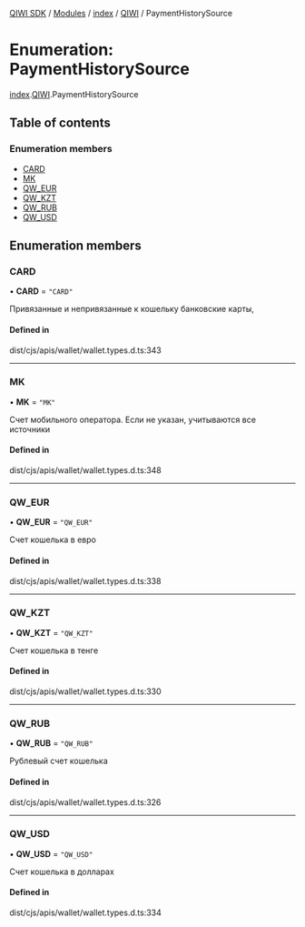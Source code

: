 [QIWI SDK](../README.md) / [Modules](../modules.md) / [index](../modules/index.md) / [QIWI](../modules/index.QIWI.md) / PaymentHistorySource

# Enumeration: PaymentHistorySource

[index](../modules/index.md).[QIWI](../modules/index.QIWI.md).PaymentHistorySource

## Table of contents

### Enumeration members

- [CARD](index.QIWI.PaymentHistorySource.md#card)
- [MK](index.QIWI.PaymentHistorySource.md#mk)
- [QW\_EUR](index.QIWI.PaymentHistorySource.md#qw_eur)
- [QW\_KZT](index.QIWI.PaymentHistorySource.md#qw_kzt)
- [QW\_RUB](index.QIWI.PaymentHistorySource.md#qw_rub)
- [QW\_USD](index.QIWI.PaymentHistorySource.md#qw_usd)

## Enumeration members

### CARD

• **CARD** = `"CARD"`

Привязанные и непривязанные к кошельку банковские
карты,

#### Defined in

dist/cjs/apis/wallet/wallet.types.d.ts:343

___

### MK

• **MK** = `"MK"`

Счет мобильного оператора. Если не указан, учитываются
все источники

#### Defined in

dist/cjs/apis/wallet/wallet.types.d.ts:348

___

### QW\_EUR

• **QW\_EUR** = `"QW_EUR"`

Счет кошелька в евро

#### Defined in

dist/cjs/apis/wallet/wallet.types.d.ts:338

___

### QW\_KZT

• **QW\_KZT** = `"QW_KZT"`

Счет кошелька в тенге

#### Defined in

dist/cjs/apis/wallet/wallet.types.d.ts:330

___

### QW\_RUB

• **QW\_RUB** = `"QW_RUB"`

Рублевый счет кошелька

#### Defined in

dist/cjs/apis/wallet/wallet.types.d.ts:326

___

### QW\_USD

• **QW\_USD** = `"QW_USD"`

Счет кошелька в долларах

#### Defined in

dist/cjs/apis/wallet/wallet.types.d.ts:334
